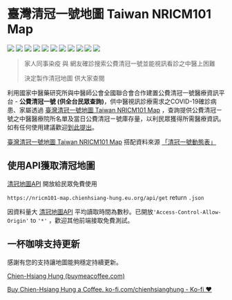 # 臺灣清冠一號地圖 Taiwan NRICM101 Map

![](https://img.shields.io/github/license/chienhsiang-hung/NRICM101-map)
![](https://img.shields.io/github/languages/count/chienhsiang-hung/NRICM101-map)
![](https://img.shields.io/github/languages/top/chienhsiang-hung/NRICM101-map)
![](https://img.shields.io/website?url=https%3A%2F%2Fchienhsiang-hung.github.io%2FNRICM101-map%2F)
![](https://img.shields.io/github/deployments/chienhsiang-hung/NRICM101-map/github-pages)
![](https://img.shields.io/github/deployments/chienhsiang-hung/NRICM101-map/Production)
![](https://img.shields.io/github/languages/code-size/chienhsiang-hung/NRICM101-map)
![](https://img.shields.io/github/repo-size/chienhsiang-hung/NRICM101-map)
![](https://img.shields.io/github/v/release/chienhsiang-hung/NRICM101-map?include_prereleases)
![](https://img.shields.io/github/discussions/chienhsiang-hung/NRICM101-map)
![](https://img.shields.io/github/checks-status/chienhsiang-hung/NRICM101-map/main)

> 家人同事染疫 與 網友確診搜索公費清冠一號並能視訊看診之中醫上困難
>
> 決定製作清冠地圖 供大家查閱

利用國家中醫藥研究所與中醫師公會全國聯合會合作建置公費清冠一號醫療資訊平台 - **公費清冠一號 (供全台民眾查詢)**，供中醫視訊診療需求之COVID-19確診病患、家屬透過 [臺灣清冠一號地圖 Taiwan NRICM101 Map](https://chienhsiang-hung.github.io/NRICM101-map/) ，查詢提供公費清冠ㄧ號之中醫醫療院所名單及當日公費清冠ㄧ號庫存量，以利民眾獲得所需醫療資訊。如有任何使用建議歡迎[到此提出](https://github.com/chienhsiang-hung/NRICM101-map/issues)。

[臺灣清冠一號地圖 Taiwan NRICM101 Map](https://chienhsiang-hung.github.io/NRICM101-map/) 搭配資料來源 [「清冠一號動態表」](https://docs.google.com/spreadsheets/d/e/2PACX-1vQjf_HNeEZKM-XJX-q5v4cfNrB3kcv4gOT8kFbV9rurfoX_H5Qv9112Pv0PgYNFSzbReyNlQkLrJib3/pubhtml)


## 使用API獲取清冠地圖
[清冠地圖API](https://nricm101-map.chienhsiang-hung.eu.org/api/get) 開放給民眾免費使用

`https://nricm101-map.chienhsiang-hung.eu.org/api/get` return `.json`

因資料量大 [清冠地圖API](https://nricm101-map.chienhsiang-hung.eu.org/api/get) 平均讀取時間為數秒。已開放`'Access-Control-Allow-Origin'` to `'*'` ，歡迎其他前端接取免費測試。


## 一杯咖啡支持更新
感謝有您的支持讓地圖能夠穩定持續更新。

[Chien-Hsiang Hung (buymeacoffee.com)](https://www.buymeacoffee.com/abcdefg2981)

[Buy Chien-Hsiang Hung a Coffee. ko-fi.com/chienhsianghung - Ko-fi ❤️](https://ko-fi.com/chienhsianghung)